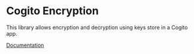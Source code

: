 Cogito Encryption
=================

This library allows encryption and decryption using keys store in a Cogito app.

[Documentation][3]

[3]: https://cogito.mobi
